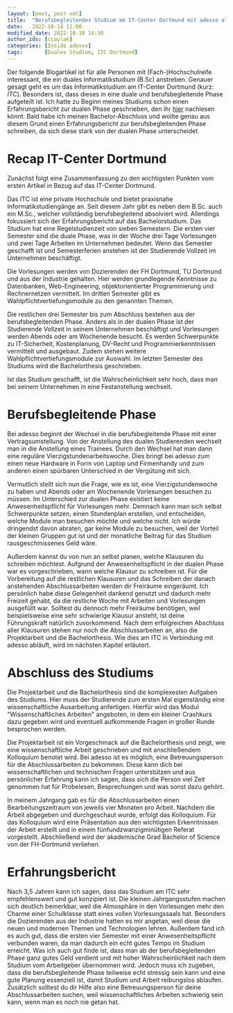 ```yaml
---
layout: [post, post-xml]              
title:  "Berufsbegleitendes Studium am IT-Center Dortmund mit adesso als Partner"            
date:   2022-10-14 11:00              
modified_date: 2022-10-18 14:30          
author_ids: [ccaylak]                       
categories: [Inside adesso]
tags:       [Duales Studium, ITC Dortmund]
---
```

Der folgende Blogartikel ist für alle Personen mit (Fach-)Hochschulreife interessant, die ein duales Informatikstudium (B.Sc) anstreben.
Genauer gesagt geht es um das Informatikstudium am IT-Center Dortmund (kurz: _ITC_).
Besonders ist, dass dieses in eine duale und berufsbegleitende Phase aufgeteilt ist.
Ich hatte zu Beginn meines Studiums schon einen Erfahrungsbericht zur dualen Phase geschrieben, den ihr [hier](https://www.adesso.de/de/news/blog/duales-studium-am-it-center-dortmund-mit-adesso-als-partner.jsp) nachlesen könnt.
Bald habe ich meinen Bachelor-Abschluss und wollte genau aus diesem Grund einen Erfahrungsbericht zur berufsbegleitenden Phase schreiben, da sich diese stark von der dualen Phase unterscheidet.

# Recap IT-Center Dortmund

Zunächst folgt eine Zusammenfassung zu den wichtigsten Punkten vom ersten Artikel in Bezug auf das IT-Center Dortmund.

Das ITC ist eine private Hochschule und bietet praxisnahe Informatikstudiengänge an.
Seit diesem Jahr gibt es neben dem B.Sc. auch ein M.Sc., welcher vollständig berufsbegleitend absolviert wird.
Allerdings fokussiert sich der Erfahrungsbericht auf das Bachelorstudium.
Das Studium hat eine Regelstudienzeit von sieben Semestern.
Die ersten vier Semester sind die duale Phase, was in der Woche drei Tage Vorlesungen und zwei Tage Arbeiten im Unternehmen bedeutet.
Wenn das Semester geschafft ist und Semesterferien anstehen ist der Studierende Vollzeit im Unternehmen beschäftigt.

Die Vorlesungen werden von Dozierenden der FH Dortmund, TU Dortmund und aus der Industrie gehalten.
Hier werden grundlegende Kenntnisse zu Datenbanken, Web-Engineering, objektorientierter Programmierung und Rechnernetzen vermittelt.
Im dritten Semester gibt es Wahlpflichtvertiefungsmodule zu den genannten Themen.

Die restlichen drei Semester bis zum Abschluss bestehen aus der berufsbegleitenden Phase.
Anders als in der dualen Phase ist der Studierende Vollzeit in seinem Unternehmen beschäftigt und Vorlesungen werden Abends oder am Wochenende besucht.
Es werden Schwerpunkte zu IT-Sicherheit, Kostenplanung, DV-Recht und Programmierkenntnissen vermittelt und ausgebaut.
Zudem stehen weitere Wahlpflichtvertiefungsmodule zur Auswahl. 
Im letzten Semester des Studiums wird die Bachelorthesis geschrieben.

Ist das Studium geschafft, ist die Wahrscheinlichkeit sehr hoch, dass man bei seinem Unternehmen in eine Festanstellung wechselt.

# Berufsbegleitende Phase

Bei adesso beginnt der Wechsel in die berufsbegleitende Phase mit einer Vertragsumstellung.
Von der Anstellung des dualen Studierenden wechselt man in die Anstellung eines Trainees.
Durch den Wechsel hat man dann eine reguläre Vierzigstundenarbeitswoche.
Dies bringt bei adesso zum einen neue Hardware in Form von Laptop und Firmenhandy und zum anderen einen spürbaren Unterschied in der Vergütung mit sich.

Vermutlich stellt sich nun die Frage, wie es ist, eine Vierzigstundenwoche zu haben und Abends oder am Wochenende Vorlesungen besuchen zu müssen.
Im Unterschied zur dualen Phase existiert keine Anwesenheitspflicht für Vorlesungen mehr.
Demnach kann man sich selbst Schwerpunkte setzen, einen Stundenplan erstellen, und entscheiden, welche Module man besuchen möchte und welche nicht.
Ich würde dringendst davon abraten, gar keine Module zu besuchen, weil der Vorteil der kleinen Gruppen gut ist und der monatliche Beitrag für das Studium rausgeschmissenes Geld wäre.

Außerdem kannst du von nun an selbst planen, welche Klausuren du schreiben möchtest.
Aufgrund der Anwesenheitspflicht in der dualen Phase war es vorgeschrieben, wann welche Klausur zu schreiben ist.
Für die Vorbereitung auf die restlichen Klausuren und das Schreiben der danach anstehenden Abschlussarbeiten werden dir Freiräume eingeräumt.
Ich persönlich habe diese Gelegenheit dankend genutzt und dadurch mehr Freizeit gehabt, da die restliche Woche mit Arbeiten und Vorlesungen ausgefüllt war.
Solltest du dennoch mehr Freiräume benötigen, weil beispielsweise eine sehr schwierige Klausur ansteht, ist deine Führungskraft natürlich zuvorkommend.
Nach dem erfolgreichen Abschluss aller Klausuren stehen nur noch die Abschlussarbeiten an, also die Projektarbeit und die Bachelorthesis.
Wie dies am ITC in Verbindung mit adesso abläuft, wird im nächsten Kapitel erläutert.

# Abschluss des Studiums

Die Projektarbeit und die Bachelorthesis sind die komplexesten Aufgaben des Studiums.
Hier muss der Studierende zum ersten Mal eigenständig eine wissenschaftliche Ausarbeitung anfertigen.
Hierfür wird das Modul "Wissenschaftliches Arbeiten" angeboten, in dem ein kleiner Crashkurs dazu gegeben wird und eventuell aufkommende Fragen in großer Runde besprochen werden.

Die Projektarbeit ist ein Vorgeschmack auf die Bachelorthesis und zeigt, wie eine wissenschaftliche Arbeit geschrieben und mit anschließendem Kolloquium benotet wird.
Bei adesso ist es möglich, eine Betreuungsperson für die Abschlussarbeiten zu bekommen.
Diese kann dich bei wissenschaftlichen und technischen Fragen unterstützen und aus persönlicher Erfahrung kann ich sagen, dass sich die Person viel Zeit genommen hat für Probelesen, Besprechungen und was sonst dazu gehört.

In meinem Jahrgang gab es für die Abschlussarbeiten einen Bearbeitungszeitraum von jeweils vier Monaten pro Arbeit.
Nachdem die Arbeit abgegeben und durchgeschaut wurde, erfolgt das Kolloquium.
Für das Kolloquium wird eine Präsentation aus den wichtigsten Erkenntnissen der Arbeit erstellt und in einem fünfundzwanzigminütigen Referat vorgestellt.
Abschließend wird der akademische Grad Bachelor of Science von der FH-Dortmund verliehen.

# Erfahrungsbericht

Nach 3,5 Jahren kann ich sagen, dass das Studium am ITC sehr empfehlenswert und gut konzipiert ist.
Die kleinen Jahrgangsstufen machen sich deutlich bemerkbar, weil die Atmosphäre in den Vorlesungen mehr den Charme einer Schulklasse statt eines vollen Vorlesungssaals hat.
Besonders die Dozierenden aus der Industrie hatten es mir angetan, weil diese die neuen und modernen Themen und Technologien lehren.
Außerdem fand ich es auch gut, dass die ersten vier Semester mit einer Anwesenheitspflicht verbunden waren, da man dadurch ein echt gutes Tempo im Studium erreicht.
Was ich auch gut finde ist, dass man ab der berufsbegleitenden Phase ganz gutes Geld verdient und mit hoher Wahrscheinlichkeit nach dem Studium vom Arbeitgeber übernommen wird.
Jedoch muss ich zugeben, dass die berufsbegleitende Phase teilweise echt stressig sein kann und eine gute Planung essenziell ist, damit Studium und Arbeit reibungslos ablaufen.
Zusätzlich solltest du dir Hilfe also eine Betreuungsperson für deine Abschlussarbeiten suchen, weil wissenschaftliches Arbeiten schwierig sein kann, wenn man es noch nie getan hat.
